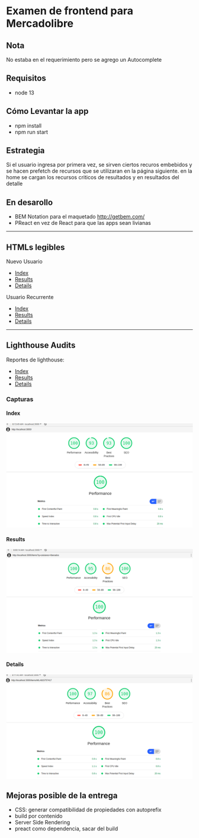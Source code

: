 # Examen de frontend para Mercadolibre

## Nota
No estaba en el requerimiento pero se agrego un Autocomplete 

## Requisitos
- node 13

## Cómo Levantar la app

- npm install 
- npm run start

## Estrategia

Si el usuario ingresa por primera vez, se sirven ciertos recuros embebidos y se hacen prefetch de recursos que se utilizaran en la página siguiente.
en la home se cargan los recursos criticos de resultados
y en resultados del detalle

## En desarollo
- BEM Notation para el maquetado  http://getbem.com/
- PReact en vez de React para que las apps sean livianas

---
## HTMLs legibles
Nuevo Usuario
- [Index](/entrega/htmls/nuevo_usuario/index.html)
- [Results](/entrega/htmls/nuevo_usuario/results.html)
- [Details](/entrega/htmls/nuevo_usuario/detail.html)

Usuario Recurrente
- [Index](/entrega/htmls/usuario_recurrente/index.html)
- [Results](/entrega/htmls/usuario_recurrente/results.html)
- [Details](/entrega/htmls/usuario_recurrente/detail.html)

---
## Lighthouse Audits

Reportes de lighthouse:

- [Index](/entrega/lighthouse/pdfs/index.pdf)
- [Results](/entrega/lighthouse/pdfs/results.pdf)
- [Details](/entrega/lighthouse/pdfs/details.pdf)

### Capturas
#### Index
![Index](/entrega/lighthouse/images/index.png)

#### Results
![Results](/entrega/lighthouse/images/results.png)

#### Details
![Details](/entrega/lighthouse/images/detail.png)


## Mejoras posible de la entrega
- CSS: generar compatibilidad de propiedades con autoprefix 
- build por contenido
- Server Side Rendering
- preact como dependencia, sacar del build
